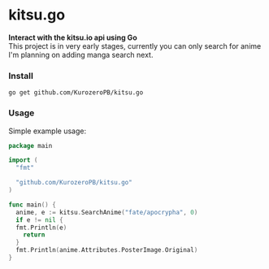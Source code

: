 # kitsu.go
__Interact with the kitsu.io api using Go__</br>
This project is in very early stages, currently you can only search for anime I'm planning on adding manga search next.

### Install
`go get github.com/KurozeroPB/kitsu.go`

### Usage
Simple example usage:
```go
package main

import (
  "fmt"

  "github.com/KurozeroPB/kitsu.go"
)

func main() {
  anime, e := kitsu.SearchAnime("fate/apocrypha", 0)
  if e != nil {
  fmt.Println(e)
    return
  }
  fmt.Println(anime.Attributes.PosterImage.Original)
}
```

